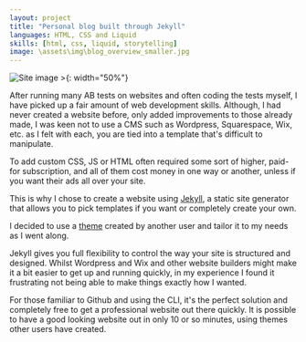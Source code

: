 ```yaml
---
layout: project
title: "Personal blog built through Jekyll"
languages: HTML, CSS and Liquid
skills: [html, css, liquid, storytelling]
image: \assets\img\blog_overview_smaller.jpg
---
```


![Site image >]({{site.baseurl}}\assets\img\blog_overview_smaller.jpg){: width="50%"}

After running many AB tests on websites and often coding the tests myself, I have picked up a fair amount of web development skills. Although, I had never created a website before, only added improvements to those already made, I was keen not to use a CMS such as Wordpress, Squarespace, Wix, etc. as I felt with each, you are tied into a template that's difficult to manipulate.

To add custom CSS, JS or HTML often required some sort of higher, paid-for subscription, and all of them cost money in one way or another, unless if you want their ads all over your site.

This is why I chose to create a website using [Jekyll](https://jekyllrb.com/), a static site generator that allows you to pick templates if you want or completely create your own.

<!--description-->

I decided to use a [theme](https://github.com/wild-flame/jekyll-simple) created by another user and tailor it to my needs as I went along.

Jekyll gives you full flexibility to control the way your site is structured and designed. Whilst Wordpress and Wix and other website builders might make it a bit easier to get up and running quickly, in my experience I found it frustrating not being able to make things exactly how I wanted.

For those familiar to Github and using the CLI, it's the perfect solution and completely free to get a professional website out there quickly. It is possible to have a good looking website out in only 10 or so minutes, using themes other users have created.
